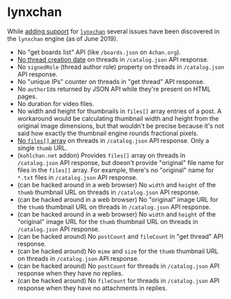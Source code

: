 # lynxchan

While [adding support](http://lynxhub.com/lynxchan/res/722.html#q984) for [`lynxchan`](https://gitgud.io/LynxChan/LynxChan) several issues have been discovered in the `lynxchan` engine (as of June 2019).

* No "get boards list" API (like `/boards.json` on `4chan.org`).
* [No thread creation date](https://gitlab.com/catamphetamine/imageboard/-/issues/1) on threads in `/catalog.json` API response.
* No `signedRole` (thread author role) property on threads in `/catalog.json` API response.
* No "unique IPs" counter on threads in "get thread" API response.
* No `authorId`s returned by JSON API while they're present on HTML pages.
* No duration for video files.
* No width and height for thumbnails in `files[]` array entries of a post. A workaround would be calculating thumbnail width and height from the original image dimensions, but that wouldn't be precise because it's not said how exactly the thumbnail engine rounds fractional pixels.
* [No `files[]` array](https://gitlab.com/catamphetamine/imageboard/-/issues/1#note_394918880) on threads in `/catalog.json` API response. Only a single `thumb` URL.
* (`kohlchan.net` addon) Provides `files[]` array on threads in `/catalog.json` API response, but doesn't provide "original" file name for files in the `files[]` array. For example, there's no "original" name for `*.txt` files in `/catalog.json` API response.
* (can be hacked around in a web browser) No `width` and `height` of the `thumb` thumbnail URL on threads in `/catalog.json` API response.
* (can be hacked around in a web browser) No "original" image URL for the `thumb` thumbnail URL on threads in `/catalog.json` API response.
* (can be hacked around in a web browser) No `width` and `height` of the "original" image URL for the `thumb` thumbnail URL on threads in `/catalog.json` API response.
* (can be hacked around) No `postCount` and `fileCount` in "get thread" API response.
* (can be hacked around) No `mime` and `size` for the `thumb` thumbnail URL on threads in `/catalog.json` API response.
* (can be hacked around) No `postCount` for threads in `/catalog.json` API response when they have no replies.
* (can be hacked around) No `fileCount` for threads in `/catalog.json` API response when they have no attachments in replies.